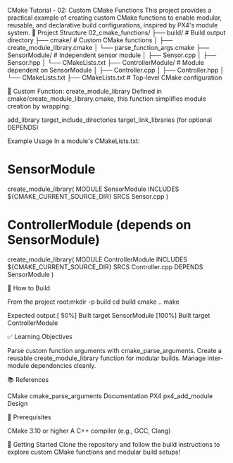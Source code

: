 CMake Tutorial - 02: Custom CMake Functions
This project provides a practical example of creating custom CMake functions to enable modular, reusable, and declarative build configurations, inspired by PX4's module system.
📁 Project Structure
02_cmake_functions/
├── build/                    # Build output directory
├── cmake/                    # Custom CMake functions
│   ├── create_module_library.cmake
│   └── parse_function_args.cmake
├── SensorModule/             # Independent sensor module
│   ├── Sensor.cpp
│   ├── Sensor.hpp
│   └── CMakeLists.txt
├── ControllerModule/         # Module dependent on SensorModule
│   ├── Controller.cpp
│   ├── Controller.hpp
│   └── CMakeLists.txt
├── CMakeLists.txt            # Top-level CMake configuration

🔧 Custom Function: create_module_library
Defined in cmake/create_module_library.cmake, this function simplifies module creation by wrapping:

add_library
target_include_directories
target_link_libraries (for optional DEPENDS)

Example Usage
In a module's CMakeLists.txt:
# SensorModule
create_module_library(
    MODULE SensorModule
    INCLUDES ${CMAKE_CURRENT_SOURCE_DIR}
    SRCS Sensor.cpp
)

# ControllerModule (depends on SensorModule)
create_module_library(
    MODULE ControllerModule
    INCLUDES ${CMAKE_CURRENT_SOURCE_DIR}
    SRCS Controller.cpp
    DEPENDS SensorModule
)

🧪 How to Build

From the project root:mkdir -p build
cd build
cmake ..
make


Expected output:[ 50%] Built target SensorModule
[100%] Built target ControllerModule



✅ Learning Objectives

Parse custom function arguments with cmake_parse_arguments.
Create a reusable create_module_library function for modular builds.
Manage inter-module dependencies cleanly.

📚 References

CMake cmake_parse_arguments Documentation
PX4 px4_add_module Design

📝 Prerequisites

CMake 3.10 or higher
A C++ compiler (e.g., GCC, Clang)

🚀 Getting Started
Clone the repository and follow the build instructions to explore custom CMake functions and modular build setups!

